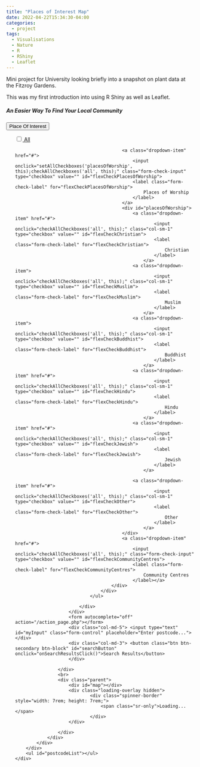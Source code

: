 ```yaml
---
title: "Places of Interest Map"
date: 2022-04-22T15:34:30-04:00
categories:
  - project
tags:
  - Visualisations
  - Nature
  - R
  - RShiny
  - Leaflet
---
```


Mini project for University looking briefly into a snapshot on plant data at the Fitzroy Gardens.

This was my first introduction into using R Shiny as well as Leaflet.

<meta charset="UTF-8">
<meta name="viewport" content="width=device-width, initial-scale=1.0">
<meta http-equiv="X-UA-Compatible" content="IE=edge">
<title>Document</title>
<link rel="stylesheet" href="https://unpkg.com/leaflet@1.2.0/dist/leaflet.css">
<script src="https://unpkg.com/leaflet@1.2.0/dist/leaflet-src.js"></script>

<link rel="stylesheet" href="https://unpkg.com/leaflet-search@2.3.7/dist/leaflet-search.src.css">
<script src="https://unpkg.com/leaflet-search@2.3.7/dist/leaflet-search.src.js"></script>


<link rel="stylesheet" href="https://pro.fontawesome.com/releases/v5.11.2/css/all.css">
<link rel="stylesheet"
    href="https://cdnjs.cloudflare.com/ajax/libs/Leaflet.awesome-markers/2.0.2/leaflet.awesome-markers.css">
<script src="https://cdnjs.cloudflare.com/ajax/libs/Leaflet.awesome-markers/2.0.2/leaflet.awesome-markers.js">
</script>

<link rel="stylesheet" href="https://cdn.jsdelivr.net/npm/bootstrap@4.6.1/dist/css/bootstrap.min.css">
<script src="https://cdn.jsdelivr.net/npm/jquery@3.6.0/dist/jquery.slim.min.js"></script>
<script src="https://cdn.jsdelivr.net/npm/popper.js@1.16.1/dist/umd/popper.min.js"></script>
<script src="https://cdn.jsdelivr.net/npm/bootstrap@4.6.1/dist/js/bootstrap.bundle.min.js"></script>

<body>
<div>
    <div class="container mt-5">
        <div class="row d-flex justify-content-center">
            <div class="col-md-10">
                <div class="card p-3 py-4">
                    <h5>An Easier Way To Find Your Local Community</h5>
                    <div class="row g-3 mt-2">
                        <div class="col-md-4">
                            <div class="dropdown"> <button class="btn btn-secondary btn-block dropdown-toggle" type="button" id="dropdownMenuButton" data-toggle="dropdown" aria-expanded="false"> Place Of
                                    Interest </button>
                                <ul class="dropdown-menu" aria-labelledby="dropdownMenuButton">
                                    <div id="all">
                                        <a class="dropdown-item" href="#">
                                            <input onclick="setAllCheckboxes('amenities', this);checkAllCheckboxes('all', this);" class="form-check-input" type="checkbox" value="" id="flexCheckAll">
                                            <label class="form-check-label" for="flexCheckAll">
                                                All
                                            </label></a>
                                        <div id="amenities">

                                            <a class="dropdown-item" href="#">
                                                <input onclick="setAllCheckboxes('placesOfWorship', this);checkAllCheckboxes('all', this);" class="form-check-input" type="checkbox" value="" id="flexCheckPlacesOfWorship">
                                                <label class="form-check-label" for="flexCheckPlacesOfWorship">
                                                    Places of Worship
                                                </label>
                                            </a>
                                            <div id="placesOfWorship">
                                                <a class="dropdown-item" href="#">
                                                        <input onclick="checkAllCheckboxes('all', this);" class="col-sm-1" type="checkbox" value="" id="flexCheckChristian">
                                                        <label class="form-check-label" for="flexCheckChristian">
                                                            Christian
                                                        </label>
                                                    </a>
                                                <a class="dropdown-item">
                                                        <input onclick="checkAllCheckboxes('all', this);" class="col-sm-1" type="checkbox" value="" id="flexCheckMuslim">
                                                        <label class="form-check-label" for="flexCheckMuslim">
                                                            Muslim
                                                        </label>
                                                    </a>
                                                <a class="dropdown-item">
                                                        <input onclick="checkAllCheckboxes('all', this);" class="col-sm-1" type="checkbox" value="" id="flexCheckBuddhist">
                                                        <label class="form-check-label" for="flexCheckBuddhist">
                                                            Buddhist
                                                        </label>
                                                    </a>
                                                <a class="dropdown-item" href="#">
                                                        <input onclick="checkAllCheckboxes('all', this);" class="col-sm-1" type="checkbox" value="" id="flexCheckHindu">
                                                        <label class="form-check-label" for="flexCheckHindu">
                                                            Hindu
                                                        </label>
                                                    </a>
                                                <a class="dropdown-item" href="#">
                                                        <input onclick="checkAllCheckboxes('all', this);" class="col-sm-1" type="checkbox" value="" id="flexCheckJewish">
                                                        <label class="form-check-label" for="flexCheckJewish">
                                                            Jewish
                                                        </label>
                                                    </a>

                                                <a class="dropdown-item" href="#">
                                                        <input onclick="checkAllCheckboxes('all', this);" class="col-sm-1" type="checkbox" value="" id="flexCheckOther">
                                                        <label class="form-check-label" for="flexCheckOther">
                                                            Other
                                                        </label>
                                                    </a>
                                            </div>
                                            <a class="dropdown-item" href="#">
                                                <input onclick="checkAllCheckboxes('all', this);" class="form-check-input" type="checkbox" value="" id="flexCheckCommunityCentres">
                                                <label class="form-check-label" for="flexCheckCommunityCentres">
                                                    Community Centres
                                                </label></a>
                                        </div>
                                    </div>
                                </ul>

                            </div>
                        </div>
                        <form autocomplete="off" action="/action_page.php"></form>
                        <div class="col-md-5"> <input type="text" id="myInput" class="form-control" placeholder="Enter postcode..."> </div>
                        <div class="col-md-3"> <button class="btn btn-secondary btn-block" id="searchButton" onclick="onSearchResultsClick()">Search Results</button>
                        </div>
                        
                    </div>
                    <br>
                    <div class="parent">
                        <div id="map"></div>
                        <div class="loading-overlay hidden">
                                <div class="spinner-border" style="width: 7rem; height: 7rem;">
                                    <span class="sr-only">Loading...</span>
                                </div>
                        </div>
                        
                    </div>
                </div>
            </div>
        </div>
        <ul id="postcodeList"></ul>
    </div>
</body>

<script>

    let initCoords = [-27.923236757216692, 133.54247957468033]

    var layerLookup = {};
    var initMarker;

    var map = L.map('map').setView(initCoords,5);
    var info;
    var postcodeInfo;
    map.zoomControl.setPosition('topright');

    layerLookup['search'] = L.layerGroup().addTo(map);


    navigator.geolocation.getCurrentPosition(position => { 
        initCoords = [position.coords.latitude, position.coords.longitude]
        map.setView(initCoords, 14)
        initMarker = L.marker([initCoords[0], initCoords[1]], {
                            icon: locationMarker
                            })
                            .addTo(layerLookup['search']);
    });
    
    

    var poiData, postcodeData;
    const getPOIData = async function() {
        if (!!poiData) {
            return poiData;
        }

        const loadingOverlay = document.getElementsByClassName('loading-overlay')?.[0];
        loadingOverlay.classList.remove('hidden');

        const res = await fetch('https://d8ecgfo964.execute-api.ap-southeast-2.amazonaws.com/default/mysql_query');
        const json = await res.json();
        
        loadingOverlay.classList.add('hidden');

        var layerLookup = {};

        poiData = json;
        return poiData;
    }

    const getPostcodeData = async function() {
        if (!!postcodeData) {
            return postcodeData;
        }

        const loadingOverlay = document.getElementsByClassName('loading-overlay')?.[0];
        loadingOverlay.classList.remove('hidden');

        const res = await fetch('https://cjrfnta8ve.execute-api.ap-southeast-2.amazonaws.com/default/mysql_postcode_query');
        const json = await res.json();
        
        loadingOverlay.classList.add('hidden');

        postcodeData = json;
        searchFunction(postcodeData);
        return postcodeData;
    }

    
    

    function onSearchResultsClick() {
        const data = getPostcodeData();
        var postcodeData;
        if (!postcodeData) {
            const data = getPostcodeData();
            
        }
        data.then(function(result){
            postcodeData = result
            input = document.getElementById("myInput").value

            inputLocality = input.split(', ')[0]
            inputState = input.split(', ')[1]
            inputPostcode = input.split(', ')[2]

            layerLookup['search'] = L.layerGroup().addTo(map);
            
            for (var i = 0; i < postcodeData.length; i++){

                if (postcodeData[i].postcode == inputPostcode){
                    if (postcodeData[i].locality == inputLocality){
                        if (layerLookup.length != 0){
                            var count = 0;
                            map.eachLayer((layer) => {
                                if (layer instanceof L.Marker){
                                    
                                    if (layer._icon.className == 'awesome-marker-icon-red awesome-marker leaflet-zoom-animated leaflet-interactive'){
                                        if (layer._latlng.lat == postcodeData[i].lat){
                                            if(count == 0){
                                                count += 1
                                            }
                                            else{
                                                layer.remove()
                                            }
                                        }
                                        else{
                                            layer.remove()
                                        }
                                    }
                                }
                            })
                        }

                        map.flyTo([postcodeData[i].lat, postcodeData[i].lon])

                        marker = L.marker([postcodeData[i].lat, postcodeData[i].lon], {
                            icon: locationMarker
                            })
                            .addTo(layerLookup['search']);
                    }
                }    
            }
        })
    }

    window.onload = async function(){
        document.querySelector('.loading-overlay').classList.remove('hidden');

        const res = await Promise.all([
            getPOIData(),
            getPostcodeData()
        ]);

        poiData = res[0];
        postcodeData = res[1];

        

        document.querySelector('.loading-overlay').classList.add('hidden');
    }

    window.onload()

    // search functionality based on 
    function searchFunction(postcodeDict) {

        var postcodes = []

        for (var i = 0; i < postcodeDict.length; i++) {
            postcodes.push((postcodeDict[i].locality).toString() + ', ' + (postcodeDict[i].state).toString() + ', ' + (postcodeDict[i].postcode).toString())
        }

        function autocomplete(input, arr) {
            /*the autocomplete function takes two arguments,
            the text field element and an array of possible autocompleted values:*/
            var currentFocus;
            /*execute a function when someone writes in the text field:*/
            input.addEventListener("input", function (e) {
                
                var count = 0;
                var a, b, i, val = this.value;
                //console.log(val)
                /*close any already open lists of autocompleted values*/
                closeAllLists();
                if (!val) {
                    return false;
                }
                currentFocus = -1;
                /*create a DIV element that will contain the items (values):*/
                a = document.createElement("DIV");
                a.setAttribute("id", this.id + "autocomplete-list");
                a.setAttribute("class", "autocomplete-items");
                /*append the DIV element as a child of the autocomplete container:*/
                this.parentNode.appendChild(a);
                /*for each item in the array...*/
                for (i = 0; i < arr.length; i++) {
                    /*check if the item starts with the same letters as the text field value:*/
                    if (count < 11) {
                        if (arr[i].substr(0, val.length).toUpperCase() == val.toUpperCase()) {
                            count += 1
                            /*create a DIV element for each matching element:*/
                            b = document.createElement("DIV");
                            b.className = 'form-control';

                            /*make the matching letters bold:*/
                            b.innerHTML = "<strong>" + arr[i].substr(0, val.length) + "</strong>";
                            b.innerHTML += arr[i].substr(val.length);
                            /*insert a input field that will hold the current array item's value:*/
                            b.innerHTML += "<input type='hidden' value='" + arr[i] + "'>";
                            /*execute a function when someone clicks on the item value (DIV element):*/
                            b.addEventListener("click", function (e) {
                                /*insert the value for the autocomplete text field:*/
                                input.value = this.getElementsByTagName("input")[0].value;
                                /*close the list of autocompleted values,
                                (or any other open lists of autocompleted values:*/
                                closeAllLists();
                            });
                            a.appendChild(b);
                        }
                    }

                    if (i == arr.length-1){
                        if (count == 0){
                            
                            count += 1
                            /*create a DIV element for each matching element:*/
                            b = document.createElement("DIV");
                            b.className = 'form-control';

                            /*make the matching letters bold:*/
                            b.innerHTML = "No results found";

                            /*execute a function when someone clicks on the item value (DIV element):*/
                            b.addEventListener("click", function (e) {
                                /*insert the value for the autocomplete text field:*/
                                input.value = this.getElementsByTagName("input")[0].value;
                                /*close the list of autocompleted values,
                                (or any other open lists of autocompleted values:*/
                                closeAllLists();
                            });
                            a.appendChild(b);
                        
                        }
                    }

                }
            });
            /*execute a function presses a key on the keyboard:*/
            input.addEventListener("keydown", function (e) {
                onSearchResultsClick()
                var x = document.getElementById(this.id + "autocomplete-list");
                if (x) x = x.getElementsByTagName("div");
                if (e.keyCode == 40) {
                    /*If the arrow DOWN key is pressed,
                    increase the currentFocus variable:*/
                    currentFocus++;
                    /*and and make the current item more visible:*/
                    addActive(x);
                } else if (e.keyCode == 38) { //up
                    /*If the arrow UP key is pressed,
                    decrease the currentFocus variable:*/
                    currentFocus--;
                    /*and and make the current item more visible:*/
                    addActive(x);
                } else if (e.keyCode == 13) {
                    /*If the ENTER key is pressed, prevent the form from being submitted,*/
                    e.preventDefault();
                    if (currentFocus > -1) {
                        /*and simulate a click on the "active" item:*/
                        if (x) x[currentFocus].click();
                    }
                }
            });

            function addActive(x) {
                /*a function to classify an item as "active":*/
                if (!x) return false;
                /*start by removing the "active" class on all items:*/
                removeActive(x);
                if (currentFocus >= x.length) currentFocus = 0;
                if (currentFocus < 0) currentFocus = (x.length - 1);
                /*add class "autocomplete-active":*/
                x[currentFocus].classList.add("autocomplete-active");
            }

            function removeActive(x) {
                /*a function to remove the "active" class from all autocomplete items:*/
                for (var i = 0; i < x.length; i++) {
                    x[i].classList.remove("autocomplete-active");
                }
            }

            function closeAllLists(elmnt) {
                /*close all autocomplete lists in the document,
                except the one passed as an argument:*/
                var x = document.getElementsByClassName("autocomplete-items");
                for (var i = 0; i < x.length; i++) {
                    if (elmnt != x[i]) {
                        if(elmnt != input){
                            x[i].parentNode.removeChild(x[i]);
                        }
                    }
                }
            }
            /*execute a function when someone clicks in the document:*/
            document.addEventListener("click", function (e) {
                closeAllLists(e.target);
                
            });
        }


        autocomplete(document.getElementById("myInput"), postcodes);
        
    }

    function setAllCheckboxes(divId, sourceCheckbox) {
        divElement = document.getElementById(divId);
        inputElements = divElement.getElementsByTagName('input')
        
        for (i = 0; i < inputElements.length; i++) {
            inputElements[i].checked = sourceCheckbox.checked;
        }

    }

    function checkAllCheckboxes(divId, sourceCheckbox) {
        map.setView(map.getCenter())
        divElement = document.getElementById(divId);
        inputElements = divElement.getElementsByTagName('input')

        countWorship = 0;
        countAll = 0;

        for (i = 2; i < 8; i++) {
            if (inputElements[i].checked == true) {
                countWorship += 1;
            }
        }

        for (i = 0; i < inputElements.length; i++) {
            if (inputElements[i].id == 'flexCheckPlacesOfWorship') {
                if (countWorship == 0) {
                    inputElements[i].checked = false
                    inputElements[i].indeterminate = false
                } else if (countWorship == 6) {
                    inputElements[i].checked = true
                    inputElements[i].indeterminate = false
                } else {
                    inputElements[i].checked = false
                    inputElements[i].indeterminate = true
                }
            }
        }
        for (i = 1; i < 9; i++) {
            if (inputElements[i].checked == true) {
                countAll += 1;
            }

        }

        for (i = 0; i < inputElements.length; i++) {
            if (inputElements[i].id == 'flexCheckAll') {
                if (countAll == 0) {
                    inputElements[i].checked = false
                    inputElements[i].indeterminate = false
                } else if (countAll == 8) {
                    inputElements[i].checked = true
                    inputElements[i].indeterminate = false
                } else {
                    inputElements[i].checked = false
                    inputElements[i].indeterminate = true
                }
            }
        }

        map.curren
    }



    var locationMarker = L.AwesomeMarkers.icon({
        icon: 'location',
        iconColor: 'darkred',
        prefix: 'fa',
        markerColor: 'red'
    });

    var christianMarker = L.AwesomeMarkers.icon({
        icon: 'cross',
        iconColor: '#0D628D',
        prefix: 'fa',
        markerColor: 'blue'
    });

    var muslimMarker = L.AwesomeMarkers.icon({
        icon: 'mosque',
        iconColor: '#0D628D',
        prefix: 'fa',
        markerColor: 'blue'
    });

    var buddhistMarker = L.AwesomeMarkers.icon({
        icon: 'dharmachakra',
        iconColor: '#0D628D',
        prefix: 'fa',
        markerColor: 'blue'
    });

    var hinduMarker = L.AwesomeMarkers.icon({
        icon: 'gopuram',
        iconColor: '#0D628D',
        prefix: 'fa',
        markerColor: 'blue'
    });

    var jewishMarker = L.AwesomeMarkers.icon({
        icon: 'star-of-david',
        iconColor: '#0D628D',
        prefix: 'fa',
        markerColor: 'blue'
    });

    var worshipMarker = L.AwesomeMarkers.icon({
        icon: 'pray',
        iconColor: '#0D628D',
        prefix: 'fa',
        markerColor: 'blue'
    });

    var communityMarker = L.AwesomeMarkers.icon({
        icon: 'school',
        iconColor: '#136D06',
        prefix: 'fa',
        markerColor: 'green'
    });

    function updateMarkers(divId) {
        markerList = []
        divElement = document.getElementById(divId);
        inputElements = divElement.getElementsByTagName('input')

        for (i = 0; i < inputElements.length; i++) {
            if (inputElements[i].checked == true) {
                markerList.push(inputElements[i].id)
            }
        }
        markerList.push('search')
        return (markerList)
    }

    L.tileLayer('https://{s}.tile.openstreetmap.org/{z}/{x}/{y}.png', {
        attribution: '&copy; <a href="http://www.openstreetmap.org/copyright">OpenStreetMap</a>',
        minZoom: 4
    }).addTo(map);

    

    function mapFunction(){
        map.on('moveend',onMoveEnd);
        
    }

    mapFunction()

    function createPopup(el) {
        return `
            <b style="font-size:14px">${el.name}</b>
            <br/>
            <br/>
            <b>Religion:</b> ${el.type}
            <br/>
            <b>Denomination:</b> ${el.subtype}
            `;
    }

    const religions = [
        'Christian',
        'Muslim',
        'Buddhist',
        'Hindu',
        'Jewish',
        'Other'
    ]
    const religionIconMap = {
        'Christian': christianMarker,
        'Muslim': muslimMarker,
        'Buddhist': buddhistMarker,
        'Hindu': hinduMarker,
        'Jewish': jewishMarker,
        'Other:': worshipMarker

    }


    function onMoveEnd(event){

        

        const data = getPOIData();
        var poiData;
        if (!poiData) {
            const data = getPOIData();
            
        }
        data.then(function(result){
            info = result
            let bounds;

            if(!!event){
                bounds = event.target.getBounds();
            }
            else{
                bounds = map.getBounds();
            }
            

                
            if (layerLookup.length != 0){
                map.eachLayer((layer) => {
                    if (layer instanceof L.Marker){
                        if (layer._icon.className == 'awesome-marker-icon-red awesome-marker leaflet-zoom-animated leaflet-interactive'){
                            
                        }
                        else {
                            
                            if(layer._latlng != undefined){
                                layer.remove();
                            }
                        }
                    }
                })
            }
            

            ting = updateMarkers('all')

            for (var i = 0; i < ting.length; i++) {
                    layerLookup[ting[i]] = L.layerGroup().addTo(map);
            }
                if (Object.keys(layerLookup).length != 0) {
                    for (var i = 0; i < info.length; i++) {
                        if (info[i].lon < bounds.getEast()) {
                            if (info[i].lon > bounds.getWest()) {
                                if (info[i].lat < bounds.getNorth()) {
                                    if (info[i].lat > bounds.getSouth()) {
                                        if (info[i].amenity == 'place_of_worship') {
                                            for (var j = 0; j < religions.length; j++){
                                                const religion = religions[j];

                                                if (info[i].type == religion){
                                                    //console.log(Object.keys(layerLookup))
                                                    if (Object.keys(layerLookup).includes(`flexCheck${religion}`)) {
                                                        marker = L.marker([info[i].lat, info[i].lon], {
                                                            icon: religionIconMap[religion]
                                                        })
                                                        .bindPopup(createPopup(info[i]))
                                                        .addTo(layerLookup[`flexCheck${religion}`]);
                                                }
                                            }
                                            }

                                        } else if (info[i].amenity == 'community_centre') {
                                            if (Object.keys(layerLookup).includes("flexCheckCommunityCentres")) {
                                                marker = L.marker([info[i].lat, info[i].lon], {
                                                        icon: communityMarker
                                                    })
                                                    .bindPopup('<b style="font-size:14px">' + info[i].name)
                                                    .addTo(
                                                        layerLookup[
                                                            "flexCheckCommunityCentres"]);
                                            }
                                        }
                                    }
                                }
                            }
                        }
                    }
                }
                
                layerLookup = {};
                
        })  
        
    }
</script>

    
